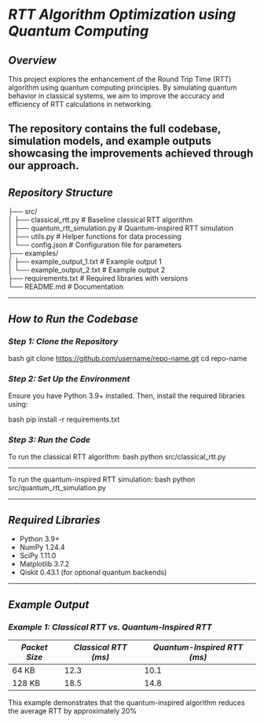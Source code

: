 # *RTT Algorithm Optimization using Quantum Computing*

## *Overview*
This project explores the enhancement of the Round Trip Time (RTT) algorithm using quantum computing principles. By simulating quantum behavior in classical systems, we aim to improve the accuracy and efficiency of RTT calculations in networking.

The repository contains the full codebase, simulation models, and example outputs showcasing the improvements achieved through our approach.
---
## *Repository Structure*

├── src/  
│   ├── classical_rtt.py          # Baseline classical RTT algorithm  
│   ├── quantum_rtt_simulation.py # Quantum-inspired RTT simulation  
│   ├── utils.py                  # Helper functions for data processing  
│   └── config.json               # Configuration file for parameters  
├── examples/  
│   ├── example_output_1.txt      # Example output 1  
│   └── example_output_2.txt      # Example output 2  
├── requirements.txt              # Required libraries with versions  
└── README.md                     # Documentation  


---
## *How to Run the Codebase*

### *Step 1: Clone the Repository*
bash
git clone https://github.com/username/repo-name.git
cd repo-name


### *Step 2: Set Up the Environment*
Ensure you have Python 3.9+ installed. Then, install the required libraries using:

bash
pip install -r requirements.txt


### *Step 3: Run the Code*
To run the classical RTT algorithm:
bash
python src/classical_rtt.py

---
To run the quantum-inspired RTT simulation:
bash
python src/quantum_rtt_simulation.py



---
## *Required Libraries*
- Python 3.9+  
- NumPy 1.24.4  
- SciPy 1.11.0  
- Matplotlib 3.7.2  
- Qiskit 0.43.1 (for optional quantum backends)

---

## *Example Output*

### *Example 1: Classical RTT vs. Quantum-Inspired RTT*

| *Packet Size* | *Classical RTT (ms)* | *Quantum-Inspired RTT (ms)* |  
|-----------------|------------------------|-------------------------------|  
| 64 KB           | 12.3                   | 10.1                          |  
| 128 KB          | 18.5                   | 14.8                          |  

This example demonstrates that the quantum-inspired algorithm reduces the average RTT by approximately 20%
